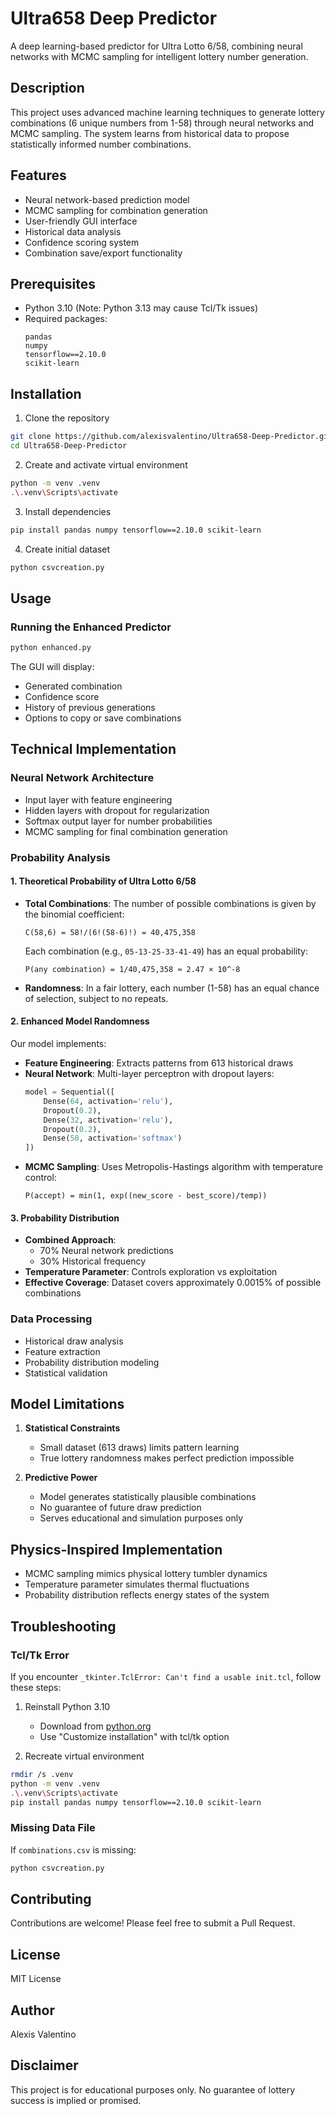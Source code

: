 # Ultra658 Deep Predictor

A deep learning-based predictor for Ultra Lotto 6/58, combining neural networks with MCMC sampling for intelligent lottery number generation.

## Description
This project uses advanced machine learning techniques to generate lottery combinations (6 unique numbers from 1-58) through neural networks and MCMC sampling. The system learns from historical data to propose statistically informed number combinations.

## Features
- Neural network-based prediction model
- MCMC sampling for combination generation
- User-friendly GUI interface
- Historical data analysis
- Confidence scoring system
- Combination save/export functionality

## Prerequisites
- Python 3.10 (Note: Python 3.13 may cause Tcl/Tk issues)
- Required packages:
  ```
  pandas
  numpy
  tensorflow==2.10.0
  scikit-learn
  ```

## Installation

1. Clone the repository
```bash
git clone https://github.com/alexisvalentino/Ultra658-Deep-Predictor.git
cd Ultra658-Deep-Predictor
```

2. Create and activate virtual environment
```bash
python -m venv .venv
.\.venv\Scripts\activate
```

3. Install dependencies
```bash
pip install pandas numpy tensorflow==2.10.0 scikit-learn
```

4. Create initial dataset
```bash
python csvcreation.py
```

## Usage

### Running the Enhanced Predictor
```bash
python enhanced.py
```

The GUI will display:
- Generated combination
- Confidence score
- History of previous generations
- Options to copy or save combinations

## Technical Implementation

### Neural Network Architecture
- Input layer with feature engineering
- Hidden layers with dropout for regularization
- Softmax output layer for number probabilities
- MCMC sampling for final combination generation

### Probability Analysis

#### 1. Theoretical Probability of Ultra Lotto 6/58
- **Total Combinations**: The number of possible combinations is given by the binomial coefficient:
  ```
  C(58,6) = 58!/(6!(58-6)!) = 40,475,358
  ```
  Each combination (e.g., `05-13-25-33-41-49`) has an equal probability:
  ```
  P(any combination) = 1/40,475,358 ≈ 2.47 × 10^-8
  ```
- **Randomness**: In a fair lottery, each number (1-58) has an equal chance of selection, subject to no repeats.

#### 2. Enhanced Model Randomness
Our model implements:
- **Feature Engineering**: Extracts patterns from 613 historical draws
- **Neural Network**: Multi-layer perceptron with dropout layers:
  ```python
  model = Sequential([
      Dense(64, activation='relu'),
      Dropout(0.2),
      Dense(32, activation='relu'),
      Dropout(0.2),
      Dense(58, activation='softmax')
  ])
  ```
- **MCMC Sampling**: Uses Metropolis-Hastings algorithm with temperature control:
  ```
  P(accept) = min(1, exp((new_score - best_score)/temp))
  ```

#### 3. Probability Distribution
- **Combined Approach**: 
  - 70% Neural network predictions
  - 30% Historical frequency
- **Temperature Parameter**: Controls exploration vs exploitation
- **Effective Coverage**: Dataset covers approximately 0.0015% of possible combinations

### Data Processing
- Historical draw analysis
- Feature extraction
- Probability distribution modeling
- Statistical validation

## Model Limitations

1. **Statistical Constraints**
   - Small dataset (613 draws) limits pattern learning
   - True lottery randomness makes perfect prediction impossible

2. **Predictive Power**
   - Model generates statistically plausible combinations
   - No guarantee of future draw prediction
   - Serves educational and simulation purposes only

## Physics-Inspired Implementation
- MCMC sampling mimics physical lottery tumbler dynamics
- Temperature parameter simulates thermal fluctuations
- Probability distribution reflects energy states of the system

## Troubleshooting

### Tcl/Tk Error
If you encounter `_tkinter.TclError: Can't find a usable init.tcl`, follow these steps:

1. Reinstall Python 3.10
   - Download from [python.org](https://www.python.org/downloads/release/python-31011/)
   - Use "Customize installation" with tcl/tk option

2. Recreate virtual environment
```bash
rmdir /s .venv
python -m venv .venv
.\.venv\Scripts\activate
pip install pandas numpy tensorflow==2.10.0 scikit-learn
```

### Missing Data File
If `combinations.csv` is missing:
```bash
python csvcreation.py
```

## Contributing
Contributions are welcome! Please feel free to submit a Pull Request.

## License
MIT License

## Author
Alexis Valentino

## Disclaimer
This project is for educational purposes only. No guarantee of lottery success is implied or promised.
